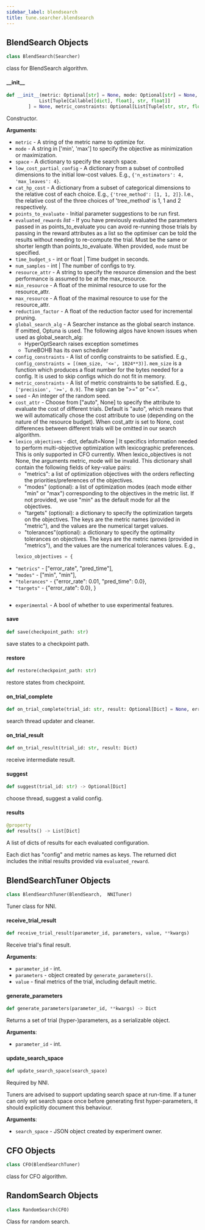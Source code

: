 ```yaml
---
sidebar_label: blendsearch
title: tune.searcher.blendsearch
---
```


## BlendSearch Objects

```python
class BlendSearch(Searcher)
```

class for BlendSearch algorithm.

#### \_\_init\_\_

```python
def __init__(metric: Optional[str] = None, mode: Optional[str] = None, space: Optional[dict] = None, low_cost_partial_config: Optional[dict] = None, cat_hp_cost: Optional[dict] = None, points_to_evaluate: Optional[List[dict]] = None, evaluated_rewards: Optional[List] = None, time_budget_s: Union[int, float] = None, num_samples: Optional[int] = None, resource_attr: Optional[str] = None, min_resource: Optional[float] = None, max_resource: Optional[float] = None, reduction_factor: Optional[float] = None, global_search_alg: Optional[Searcher] = None, config_constraints: Optional[
            List[Tuple[Callable[[dict], float], str, float]]
        ] = None, metric_constraints: Optional[List[Tuple[str, str, float]]] = None, seed: Optional[int] = 20, cost_attr: Optional[str] = "auto", experimental: Optional[bool] = False, lexico_objectives: Optional[dict] = None, use_incumbent_result_in_evaluation=False, allow_empty_config=False)
```

Constructor.

**Arguments**:

- `metric` - A string of the metric name to optimize for.
- `mode` - A string in ['min', 'max'] to specify the objective as
  minimization or maximization.
- `space` - A dictionary to specify the search space.
- `low_cost_partial_config` - A dictionary from a subset of
  controlled dimensions to the initial low-cost values.
  E.g., ```{'n_estimators': 4, 'max_leaves': 4}```.
- `cat_hp_cost` - A dictionary from a subset of categorical dimensions
  to the relative cost of each choice.
  E.g., ```{'tree_method': [1, 1, 2]}```.
  I.e., the relative cost of the three choices of 'tree_method'
  is 1, 1 and 2 respectively.
- `points_to_evaluate` - Initial parameter suggestions to be run first.
- `evaluated_rewards` _list_ - If you have previously evaluated the
  parameters passed in as points_to_evaluate you can avoid
  re-running those trials by passing in the reward attributes
  as a list so the optimiser can be told the results without
  needing to re-compute the trial. Must be the same or shorter length than
  points_to_evaluate. When provided, `mode` must be specified.
- `time_budget_s` - int or float | Time budget in seconds.
- `num_samples` - int | The number of configs to try.
- `resource_attr` - A string to specify the resource dimension and the best
  performance is assumed to be at the max_resource.
- `min_resource` - A float of the minimal resource to use for the resource_attr.
- `max_resource` - A float of the maximal resource to use for the resource_attr.
- `reduction_factor` - A float of the reduction factor used for
  incremental pruning.
- `global_search_alg` - A Searcher instance as the global search
  instance. If omitted, Optuna is used. The following algos have
  known issues when used as global_search_alg:
  - HyperOptSearch raises exception sometimes
  - TuneBOHB has its own scheduler
- `config_constraints` - A list of config constraints to be satisfied.
  E.g., ```config_constraints = [(mem_size, '<=', 1024**3)]```.
  `mem_size` is a function which produces a float number for the bytes
  needed for a config.
  It is used to skip configs which do not fit in memory.
- `metric_constraints` - A list of metric constraints to be satisfied.
  E.g., `['precision', '>=', 0.9]`. The sign can be ">=" or "<=".
- `seed` - An integer of the random seed.
- `cost_attr` - Choose from ["auto", None] to specify the attribute to evaluate the cost of different trials.
  Default is "auto", which means that we will automatically chose the cost attribute to use (depending
  on the nature of the resource budget). When cost_attr is set to None, cost differences between different trials will be omitted
  in our search algorithm.
- `lexico_objectives` - dict, default=None | It specifics information needed to perform multi-objective
  optimization with lexicographic preferences. This is only supported in CFO currently.
  When lexico_objectives is not None, the arguments metric, mode will be invalid.
  This dictionary shall contain the  following fields of key-value pairs:
  - "metrics":  a list of optimization objectives with the orders reflecting the priorities/preferences of the
  objectives.
  - "modes" (optional): a list of optimization modes (each mode either "min" or "max") corresponding to the
  objectives in the metric list. If not provided, we use "min" as the default mode for all the objectives.
  - "targets" (optional): a dictionary to specify the optimization targets on the objectives. The keys are the
  metric names (provided in "metric"), and the values are the numerical target values.
  - "tolerances"(optional): a dictionary to specify the optimality tolerances on objectives. The keys are the
  metric names (provided in "metrics"), and the values are the numerical tolerances values.
  E.g.,
  ```python
  lexico_objectives = {
- `"metrics"` - ["error_rate", "pred_time"],
- `"modes"` - ["min", "min"],
- `"tolerances"` - {"error_rate": 0.01, "pred_time": 0.0},
- `"targets"` - {"error_rate": 0.0},
  }
  ```
- `experimental` - A bool of whether to use experimental features.

#### save

```python
def save(checkpoint_path: str)
```

save states to a checkpoint path.

#### restore

```python
def restore(checkpoint_path: str)
```

restore states from checkpoint.

#### on\_trial\_complete

```python
def on_trial_complete(trial_id: str, result: Optional[Dict] = None, error: bool = False)
```

search thread updater and cleaner.

#### on\_trial\_result

```python
def on_trial_result(trial_id: str, result: Dict)
```

receive intermediate result.

#### suggest

```python
def suggest(trial_id: str) -> Optional[Dict]
```

choose thread, suggest a valid config.

#### results

```python
@property
def results() -> List[Dict]
```

A list of dicts of results for each evaluated configuration.

Each dict has "config" and metric names as keys.
The returned dict includes the initial results provided via `evaluated_reward`.

## BlendSearchTuner Objects

```python
class BlendSearchTuner(BlendSearch,  NNITuner)
```

Tuner class for NNI.

#### receive\_trial\_result

```python
def receive_trial_result(parameter_id, parameters, value, **kwargs)
```

Receive trial's final result.

**Arguments**:

- `parameter_id` - int.
- `parameters` - object created by `generate_parameters()`.
- `value` - final metrics of the trial, including default metric.

#### generate\_parameters

```python
def generate_parameters(parameter_id, **kwargs) -> Dict
```

Returns a set of trial (hyper-)parameters, as a serializable object.

**Arguments**:

- `parameter_id` - int.

#### update\_search\_space

```python
def update_search_space(search_space)
```

Required by NNI.

Tuners are advised to support updating search space at run-time.
If a tuner can only set search space once before generating first hyper-parameters,
it should explicitly document this behaviour.

**Arguments**:

- `search_space` - JSON object created by experiment owner.

## CFO Objects

```python
class CFO(BlendSearchTuner)
```

class for CFO algorithm.

## RandomSearch Objects

```python
class RandomSearch(CFO)
```

Class for random search.


